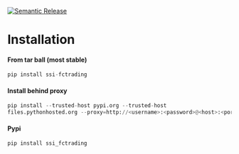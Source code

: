 [![Semantic Release](https://github.com/SSI-Securities-Corporation/python-fctrading/actions/workflows/publish.yaml/badge.svg)](https://github.com/SSI-Securities-Corporation/python-fctrading/actions/workflows/publish.yaml)

# Installation
#### From tar ball (most stable)
``` python
pip install ssi-fctrading
```
#### Install behind proxy
```python
pip install --trusted-host pypi.org --trusted-host
files.pythonhosted.org --proxy=http://<username>:<password>@<host>:<port> dist/ssi_fctrading-2.5.0.tar.gz
```

#### Pypi
``` python
pip install ssi_fctrading
```

